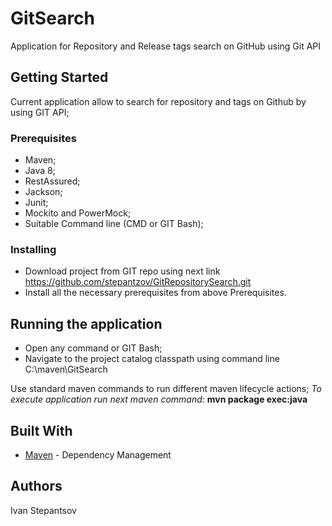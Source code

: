 # GitSearch
Application for Repository and Release tags search on GitHub using Git API 

## Getting Started
Current application allow to search for repository and tags on Github by using GIT API;

### Prerequisites
- Maven;
- Java 8; 
- RestAssured;
- Jackson;
- Junit;
- Mockito and PowerMock;
- Suitable Command line (CMD or GIT Bash);

### Installing
- Download project from GIT repo using next link https://github.com/stepantzov/GitRepositorySearch.git
- Install all the necessary prerequisites from above Prerequisites. 

## Running the application 
- Open any command or GIT Bash;
- Navigate to the project catalog classpath using command line C:\maven\GitSearch

Use standard maven commands to run different maven lifecycle actions;
*To execute application run next maven command:*
**mvn package exec:java**



## Built With
* [Maven](https://maven.apache.org/) - Dependency Management


## Authors
Ivan Stepantsov
